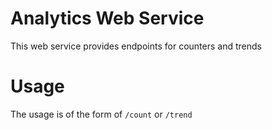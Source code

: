 # Analytics Web Service

This web service provides endpoints for counters and trends

# Usage

The usage is of the form of `/count` or `/trend`